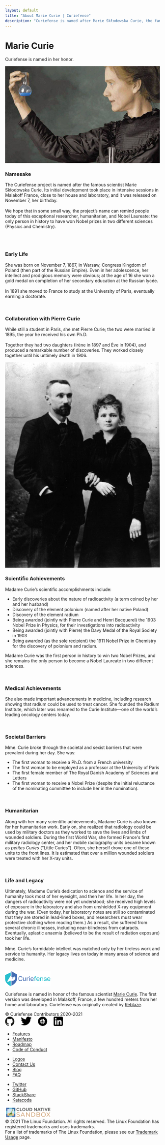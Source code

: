 ```yaml
---
layout: default
title: "About Marie Curie | Curiefense"
description: "Curiefense is named after Marie Skłodowska Curie, the famous scientist and Nobel Laureate: the only person in history to have won Nobel prizes in two different sciences (Physics and Chemistry)."
---
```


<div class="hero-nohome">
  <div class="container w-container">
    <div class="hero-row nohome">
      <div class="row flex-vertical w-row">
        <div class="w-col w-col-5">
          <div class="item-vertical level-one first">
            <div class="item-vertical first">
              <h3 class="heading-2"> </h3>
              <h1 class="hero-title nohome">Marie Curie<br></h1>
            </div>
            <div class="item-vertical">
              <p class="paragraph hero-paragraph">Curiefense is named in her honor.<br></p>
            </div>
            <div class="item-vertical level-one last"></div>
          </div>
        </div>
        <div class="no-paddings w-col w-col-7">
          <div class="hero-image-nohome"><img src="/images/marie-curie.jpg" height="" alt=""></div>
        </div>
      </div>
    </div>
  </div>
</div>
<div class="section free-features">
  <div class="container w-container"></div>
</div>
<div class="section features-subsection">
  <div class="container w-container">
    <div class="row-section flex-vertical features-top w-row">
      <div class="w-col w-col-5 w-col-stack">
        <div class="item-vertical">
          <h3 class="heading-2">Namesake</h3>
          <p class="paragraph">The Curiefense project is named after the famous scientist Marie Skłodowska Curie. Its initial development took place in intensive sessions in Malakoff France, close to her house and laboratory, and it was released on November 7, her birthday. <br><br>We hope that in some small way, the project’s name can remind people today of this exceptional researcher, humanitarian, and Nobel Laureate: the only person in history to have won Nobel prizes in two different sciences (Physics and Chemistry).<br><br></p>
          <ul role="list" class="list"></ul>
        </div>
      </div>
      <div class="w-col w-col-1 w-col-stack"></div>
      <div class="w-col w-col-6 w-col-stack">
        <div class="box-shadow padding"><img src="images/Portrait_of_Marie_Curie_1867_-_1934_Polish_chemist_Wellcome_V0026231.jpg" srcset="images/Portrait_of_Marie_Curie_1867_-_1934_Polish_chemist_Wellcome_V0026231-p-500.jpeg 500w, images/Portrait_of_Marie_Curie_1867_-_1934_Polish_chemist_Wellcome_V0026231-p-800.jpeg 800w, images/Portrait_of_Marie_Curie_1867_-_1934_Polish_chemist_Wellcome_V0026231-p-1080.jpeg 1080w, images/Portrait_of_Marie_Curie_1867_-_1934_Polish_chemist_Wellcome_V0026231-p-1600.jpeg 1600w, images/Portrait_of_Marie_Curie_1867_-_1934_Polish_chemist_Wellcome_V0026231-p-2000.jpeg 2000w, images/Portrait_of_Marie_Curie_1867_-_1934_Polish_chemist_Wellcome_V0026231.jpg 2340w" height="" sizes="(max-width: 479px) 81vw, (max-width: 767px) 84vw, (max-width: 991px) 71vw, 42vw" alt=""></div>
      </div>
    </div>
    <div class="row-section flex-vertical features-top w-row">
      <div class="w-col w-col-5 w-col-stack">
        <div class="item-vertical">
          <h3 class="heading-2">Early Life</h3>
          <p class="paragraph">She was born on November 7, 1867, in Warsaw, Congress Kingdom of Poland (then part of the Russian Empire). Even in her adolescence, her intellect and prodigious memory were obvious; at the age of 16 she won a gold medal on completion of her secondary education at the Russian lycée.<br>‍<br>In 1891 she moved to France to study at the University of Paris, eventually earning a doctorate. <br></p>
        </div>
      </div>
      <div class="w-col w-col-1 w-col-stack"></div>
      <div class="w-col w-col-6 w-col-stack">
        <div class="box-shadow padding"><img src="images/1600px-Marie_Curie_in_her_laboratory.jpg" srcset="images/1600px-Marie_Curie_in_her_laboratory-p-500.jpeg 500w, images/1600px-Marie_Curie_in_her_laboratory-p-800.jpeg 800w, images/1600px-Marie_Curie_in_her_laboratory-p-1080.jpeg 1080w, images/1600px-Marie_Curie_in_her_laboratory.jpg 1600w" height="" sizes="(max-width: 479px) 81vw, (max-width: 767px) 84vw, (max-width: 991px) 71vw, 42vw" alt=""></div>
      </div>
    </div>
  </div>
</div>
<div class="section subsection-premium-features">
  <div class="container w-container">
    <div class="row-section flex-vertical features-top w-row">
      <div class="w-col w-col-5 w-col-stack">
        <div class="item-vertical">
          <h3 class="heading-2 contrast">Collaboration with Pierre Curie</h3>
          <p class="paragraph contrast">While still a student in Paris, she met Pierre Curie; the two were married in 1895, the year he received his own Ph.D. <br><br>Together they had two daughters (Irène in 1897 and Ève in 1904), and produced a remarkable number of discoveries. They worked closely together until his untimely death in 1906.<br></p>
        </div>
      </div>
      <div class="w-col w-col-1 w-col-stack"></div>
      <div class="w-col w-col-6 w-col-stack">
        <div class="box-shadow padding-contrast"><img src="images/curie-wedding-photo-3511-landscape-medium-gallery-2x.jpg" height="" alt=""></div>
      </div>
    </div>
    <div class="row-section flex-vertical features-top w-row">
      <div class="w-col w-col-5 w-col-stack">
        <div class="item-vertical">
          <h3 class="heading-2 contrast">Scientific Achievements</h3>
          <p class="paragraph contrast">Madame Curie’s scientific accomplishments include:<br></p>
        </div>
        <ul role="list" class="list contrast">
          <li class="list-item alt">
            <div class="paragraph contrast">Early discoveries about the nature of radioactivity (a term coined by her and her husband)</div>
          </li>
          <li class="list-item alt">
            <div class="paragraph contrast">Discovery of the element polonium (named after her native Poland)</div>
          </li>
          <li class="list-item alt">
            <div class="paragraph contrast">Discovery of the element radium</div>
          </li>
          <li class="list-item alt">
            <div class="paragraph contrast">Being awarded (jointly with Pierre Curie and Henri Becquerel) the 1903 Nobel Prize in Physics, for their investigations into radioactivity</div>
          </li>
          <li class="list-item alt">
            <div class="paragraph contrast">Being awarded (jointly with Pierre) the Davy Medal of the Royal Society in 1903</div>
          </li>
          <li class="list-item alt">
            <div class="paragraph contrast">Being awarded (as the sole recipient) the 1911 Nobel Prize in Chemistry for the discovery of polonium and radium. </div>
          </li>
        </ul>
        <p class="paragraph contrast">Madame Curie was the first person in history to win two Nobel Prizes, and she remains the only person to become a Nobel Laureate in two different sciences.<br></p>
      </div>
      <div class="w-col w-col-1 w-col-stack"></div>
      <div class="w-col w-col-6 w-col-stack">
        <div class="box-shadow padding-contrast"><img src="images/01-nobel.jpg" srcset="images/01-nobel-p-500.jpeg 500w, images/01-nobel-p-1080.jpeg 1080w, images/01-nobel-p-1600.jpeg 1600w, images/01-nobel.jpg 2000w" height="" sizes="(max-width: 479px) 81vw, (max-width: 767px) 84vw, (max-width: 991px) 71vw, 42vw" alt=""></div>
      </div>
    </div>
  </div>
</div>
<div class="section features-subsection">
  <div class="container w-container">
    <div class="row-section flex-vertical features-top w-row">
      <div class="w-col w-col-5 w-col-stack">
        <div class="item-vertical">
          <h3 class="heading-2">Medical Achievements</h3>
          <p class="paragraph">She also made important advancements in medicine, including research showing that radium could be used to treat cancer. She founded the Radium Institute, which later was renamed to the Curie Institute—one of the world’s leading oncology centers today.<br></p>
        </div>
      </div>
      <div class="w-col w-col-1 w-col-stack"></div>
      <div class="w-col w-col-6 w-col-stack">
        <div class="box-shadow padding"><img src="images/01-copy-of-1904_rdp_pmc_002.jpg" srcset="images/01-copy-of-1904_rdp_pmc_002-p-500.jpeg 500w, images/01-copy-of-1904_rdp_pmc_002-p-800.jpeg 800w, images/01-copy-of-1904_rdp_pmc_002-p-1080.jpeg 1080w, images/01-copy-of-1904_rdp_pmc_002.jpg 1415w" height="" sizes="(max-width: 479px) 81vw, (max-width: 767px) 84vw, (max-width: 991px) 71vw, 42vw" alt=""></div>
      </div>
    </div>
    <div class="row-section flex-vertical features-top w-row">
      <div class="w-col w-col-5 w-col-stack">
        <div class="item-vertical">
          <h3 class="heading-2">Societal Barriers</h3>
          <p class="paragraph">Mme. Curie broke through the societal and sexist barriers that were prevalent during her day. She was:<br></p>
          <ul role="list" class="list">
            <li class="list-item alt">
              <div class="paragraph">The first woman to receive a Ph.D. from a French university</div>
            </li>
            <li class="list-item alt">
              <div class="paragraph">The first woman to be employed as a professor at the University of Paris</div>
            </li>
            <li class="list-item alt">
              <div class="paragraph">The first female member of The Royal Danish Academy of Sciences and Letters</div>
            </li>
            <li class="list-item alt">
              <div class="paragraph">The first woman to receive a Nobel Prize (despite the initial reluctance of the nominating committee to include her in the nomination).</div>
            </li>
          </ul>
        </div>
      </div>
      <div class="w-col w-col-1 w-col-stack"></div>
      <div class="w-col w-col-6 w-col-stack">
        <div><img src="images/Marie-Curie-Paris-laboratory.jpg" srcset="images/Marie-Curie-Paris-laboratory-p-500.jpeg 500w, images/Marie-Curie-Paris-laboratory-p-800.jpeg 800w, images/Marie-Curie-Paris-laboratory-p-1080.jpeg 1080w, images/Marie-Curie-Paris-laboratory.jpg 1312w" height="" sizes="(max-width: 767px) 89vw, (max-width: 991px) 75vw, 46vw" alt=""></div>
      </div>
    </div>
  </div>
</div>
<div class="section subsection-premium-features">
  <div class="container w-container">
    <div class="row-section flex-vertical features-top w-row">
      <div class="w-col w-col-5 w-col-stack">
        <div class="item-vertical">
          <h3 class="heading-2 contrast">Humanitarian</h3>
          <p class="paragraph contrast">Along with her many scientific achievements, Madame Curie is also known for her humanitarian work. Early on, she realized that radiology could be used by military doctors as they worked to save the lives and limbs of wounded soldiers. During the first World War, she formed France&#x27;s first military radiology center, and her mobile radiography units became known as <em>petites Curies</em> (“Little Curies”). Often, she herself drove one of these units to the front lines. It is estimated that over a million wounded soldiers were treated with her X-ray units.<br></p>
        </div>
      </div>
      <div class="w-col w-col-1 w-col-stack"></div>
      <div class="w-col w-col-6 w-col-stack">
        <div class="box-shadow padding-contrast"><img src="images/curie-marie-irene-hospital-photo-3516-landscape-medium-gallery-2x.jpg" srcset="images/curie-marie-irene-hospital-photo-3516-landscape-medium-gallery-2x-p-500.jpeg 500w, images/curie-marie-irene-hospital-photo-3516-landscape-medium-gallery-2x.jpg 764w" height="" sizes="(max-width: 479px) 81vw, (max-width: 767px) 84vw, (max-width: 991px) 71vw, 42vw" alt=""></div>
      </div>
    </div>
    <div class="row-section flex-vertical features-top w-row">
      <div class="w-col w-col-5 w-col-stack">
        <div class="item-vertical">
          <h3 class="heading-2 contrast">Life and Legacy</h3>
          <p class="paragraph contrast">Ultimately, Madame Curie’s dedication to science and the service of humanity took most of her eyesight, and then her life. In her day, the dangers of radioactivity were not yet understood; she received high levels of exposure in the laboratory and also from unshielded X-ray equipment during the war. (Even today, her laboratory notes are still so contaminated that they are stored in lead-lined boxes, and researchers must wear protective clothing when reading them.) As a result, she suffered from several chronic illnesses, including near-blindness from cataracts. Eventually, aplastic anaemia (believed to be the result of radiation exposure) took her life.<br><br>Mme. Curie’s formidable intellect was matched only by her tireless work and service to humanity. Her legacy lives on today in many areas of science and medicine.<br></p>
        </div>
      </div>
      <div class="w-col w-col-1 w-col-stack"></div>
      <div class="w-col w-col-6 w-col-stack">
        <div class="box-shadow padding-contrast"><img src="images/MMe-Curie.jpg" srcset="images/MMe-Curie-p-500.jpeg 500w, images/MMe-Curie-p-800.jpeg 800w, images/MMe-Curie-p-1080.jpeg 1080w, images/MMe-Curie.jpg 1200w" height="" sizes="(max-width: 479px) 81vw, (max-width: 767px) 84vw, (max-width: 991px) 71vw, 42vw" alt=""></div>
      </div>
    </div>
  </div>
</div>
<div class="section footer">
  <div class="container w-container">
    <div class="w-row">
      <div class="w-col w-col-4"><img src="images/curie-01.svg" width="147" alt="">
        <div class="footer-description">
          <p class="paragraph">Curiefense is named in honor of the famous scientist <a href="marie-curie.html" target="_blank" aria-current="page" class="w--current">Marie Curie</a>. The first version was developed in Malakoff, France, a few hundred meters from her home and laboratory. Curiefense was originally created by <a href="https://www.reblaze.com/" target="_blank">Reblaze</a>.<br></p>
        </div>
        <div class="footer-copyright">© Curiefense Contributors 2020-2021</div>
        <div class="columns w-row">
          <div class="w-col w-col-2 w-col-small-3 w-col-tiny-3">
            <a href="https://github.com/curiefense" target="_blank" class="w-inline-block"><img src="images/github.svg" loading="lazy" width="30" alt=""></a>
          </div>
          <div class="w-col w-col-2 w-col-small-3 w-col-tiny-3">
            <a href="https://twitter.com/curiefense" target="_blank" class="w-inline-block"><img src="images/twitter.svg" loading="lazy" width="35" alt=""></a>
          </div>
          <div class="w-col w-col-2 w-col-small-3 w-col-tiny-3">
            <a href="https://join.slack.com/t/curiefense/shared_invite/zt-nc8lyrjo-JJoY2mwrqNOfkmoA6ycTHg" target="_blank" class="w-inline-block"><img src="images/slack.svg" loading="lazy" width="30" alt=""></a>
          </div>
          <div class="w-col w-col-6 w-col-small-3 w-col-tiny-3">
            <a href="https://www.linkedin.com/company/curiefense" target="_blank" class="w-inline-block"><img src="images/linkedin.svg" loading="lazy" width="30" alt=""></a>
          </div>
        </div>
      </div>
      <div class="w-col w-col-2"></div>
      <div class="w-col w-col-2">
        <ul role="list" class="footer-list">
          <li class="footer-list-item">
            <a href="features.html" class="footer-list-item-link">Features</a>
          </li>
          <li class="footer-list-item">
            <a href="manifesto.html" class="footer-list-item-link">Manifesto</a>
          </li>
          <li class="footer-list-item">
            <a href="https://github.com/curiefense/curiefense/blob/master/ROADMAP.md" target="_blank" class="footer-list-item-link">Roadmap</a>
          </li>
          <li class="footer-list-item">
            <a href="https://github.com/curiefense/curiefense/blob/master/CODE_OF_CONDUCT.md" target="_blank" class="footer-list-item-link">Code of Conduct</a>
          </li>
        </ul>
      </div>
      <div class="w-col w-col-2">
        <ul role="list" class="footer-list second">
          <li class="footer-list-item">
            <a href="https://github.com/cncf/artwork/blob/master/examples/sandbox.md#curiefense-logos" target="_blank" class="footer-list-item-link">Logos</a>
          </li>
          <li class="footer-list-item">
            <a href="contact-us.html" class="footer-list-item-link">Contact Us</a>
          </li>
          <li class="footer-list-item">
            <a href="blog.html" class="footer-list-item-link">Blog</a>
          </li>
          <li class="footer-list-item">
            <a href="faq.html" class="footer-list-item-link">FAQ</a>
          </li>
        </ul>
      </div>
      <div class="w-col w-col-2">
        <ul role="list" class="footer-list second">
          <li class="footer-list-item">
            <a href="https://twitter.com/curiefense" target="_blank" class="footer-list-item-link">Twitter</a>
          </li>
          <li class="footer-list-item">
            <a href="https://github.com/curiefense/curiefense" target="_blank" class="footer-list-item-link">GitHub</a>
          </li>
          <li class="footer-list-item">
            <a href="https://stackshare.io/curiefense/curiefense" target="_blank" class="footer-list-item-link">StackShare</a>
          </li>
          <li class="footer-list-item">
            <a href="https://www.katacoda.com/curiefense" target="_blank" class="footer-list-item-link">Katacoda</a>
          </li>
        </ul>
      </div>
    </div>
  </div>
  <div class="container-2 w-container">
    <a href="https://www.cncf.io/sandbox-projects/" target="_blank" class="w-inline-block"><img src="images/cncf-sandbox-horizontal-color.svg" loading="lazy" width="150" alt="" class="image-8"></a>
  </div>
  <div class="w-container">
    <div class="text-block-4">© 2021 The Linux Foundation. All rights reserved. The Linux Foundation has registered trademarks and uses trademarks. <br>For a list of trademarks of The Linux Foundation, please see our <a href="https://www.linuxfoundation.org/en/trademark-usage/" target="_blank">Trademark Usage</a> page.</div>
  </div>
</div>

